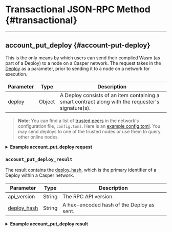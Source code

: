 # Transactional JSON-RPC Method {#transactional}

---

## account_put_deploy {#account-put-deploy}

This is the only means by which users can send their compiled Wasm (as part of a Deploy) to a node on a Casper network. The request takes in the [Deploy](../../concepts/design/casper-design.md#execution-semantics-deploys) as a parameter, prior to sending it to a node on a network for execution.

|Parameter|Type|Description|
|---------|----|-----------|
|[deploy](./types_chain.md#deploy)|Object|A Deploy consists of an item containing a smart contract along with the requester's signature(s).|

> **Note**: You can find a list of [trusted peers](../../operators/setup/joining.md#known-addresses) in the network's configuration file, `config.toml`. Here is an [example config.toml](https://github.com/casper-network/casper-node/blob/dev/resources/production/config-example.toml#L131). You may send deploys to one of the trusted nodes or use them to query other online nodes.

<details>

<summary><b>Example account_put_deploy request</b></summary>

```bash

{
  "id": 1,
  "jsonrpc": "2.0",
  "method": "account_put_deploy",
  "params": [
    {
      "approvals": [
        {
          "signature": "014c1a89f92e29dd74fc648f741137d9caf4edba97c5f9799ce0c9aa6b0c9b58db368c64098603dbecef645774c05dff057cb1f91f2cf390bbacce78aa6f084007",
          "signer": "01d9bf2148748a85c89da5aad8ee0b0fc2d105fd39d41a4c796536354f0ae2900c"
        }
      ],
      "hash": "5c9b3b099c1378aa8e4a5f07f59ff1fcdc69a83179427c7e67ae0377d94d93fa",
      "header": {
        "account": "01d9bf2148748a85c89da5aad8ee0b0fc2d105fd39d41a4c796536354f0ae2900c",
        "body_hash": "d53cf72d17278fd47d399013ca389c50d589352f1a12593c0b8e01872a641b50",
        "chain_name": "casper-example",
        "dependencies": [
          "0101010101010101010101010101010101010101010101010101010101010101"
        ],
        "gas_price": 1,
        "timestamp": "2020-11-17T00:39:24.072Z",
        "ttl": "1h"
      },
      "payment": {
        "StoredContractByName": {
          "args": [
            [
              "amount",
              {
                "bytes": "e8030000",
                "cl_type": "I32",
                "parsed": 1000
              }
            ]
          ],
          "entry_point": "example-entry-point",
          "name": "casper-example"
        }
      },
      "session": {
        "Transfer": {
          "args": [
            [
              "amount",
              {
                "bytes": "e8030000",
                "cl_type": "I32",
                "parsed": 1000
              }
            ]
          ]
        }
      }
    }
  ]
}

```

</details>

### `account_put_deploy_result`

The result contains the [deploy_hash](./types_chain.md#deployhash), which is the primary identifier of a Deploy within a Casper network.

|Parameter|Type|Description|
|---------|----|-----------|
|api_version|String|The RPC API version.|
|[deploy_hash](./types_chain.md#deployhash)|String| A hex-encoded hash of the Deploy as sent.|

<details>

<summary><b>Example account_put_deploy result</b></summary>

```bash

{
  "id": 1,
  "jsonrpc": "2.0",
  "result": {
    "api_version": "1.4.13",
    "deploy_hash": "5c9b3b099c1378aa8e4a5f07f59ff1fcdc69a83179427c7e67ae0377d94d93fa"
  }
}

```

</details>